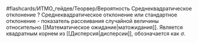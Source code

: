 #flashcards/ИТМО_гейдев/Теорвер/Вероятность
Среднеквадратическое отклонение
?
Среднеквадратическое отклонение или стандартное отклонение - показатель рассеивания случайной величины относительно [[Математическое ожидание|матожидания]]. Является квадратным корнем из [[Дисперсия|дисперсии]], обозначается как $\sigma$.
